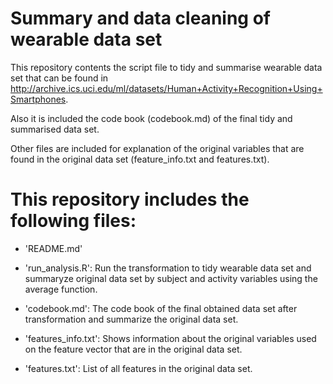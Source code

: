 # Summary and data cleaning of wearable data set

This repository contents the script file to tidy and summarise wearable data set that can be found in http://archive.ics.uci.edu/ml/datasets/Human+Activity+Recognition+Using+Smartphones. 

Also it is included the code book (codebook.md) of the final tidy and summarised data set.

Other files are included for explanation of the original variables that are found in the original data set (feature_info.txt and features.txt).

This repository includes the following files:
=========================================

- 'README.md'

- 'run_analysis.R': Run the transformation to tidy wearable data set and summaryze original data set by subject and activity variables using the average function. 

- 'codebook.md': The code book of the final obtained data set after transformation and summarize the original data set.

- 'features_info.txt': Shows information about the original variables used on the feature vector that are in the original data set.

- 'features.txt': List of all features in the original data set.